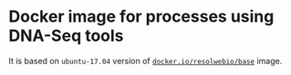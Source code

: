 # Docker image for processes using DNA-Seq tools

It is based on `ubuntu-17.04` version of [`docker.io/resolwebio/base`](
https://hub.docker.com/r/resolwebio/base/) image.
